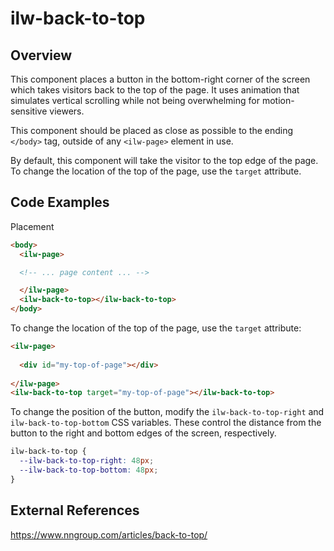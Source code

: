 # ilw-back-to-top
## Overview
This component places a button in the bottom-right corner of the screen which takes visitors back to the top of the page. It uses animation that simulates vertical scrolling while not being overwhelming for motion-sensitive viewers.

This component should be placed as close as possible to the ending `</body>` tag, outside of any `<ilw-page>` element in use.

By default, this component will take the visitor to the top edge of the page. To change the location of the top of the page, use the `target` attribute.

## Code Examples

Placement
```html
<body>
  <ilw-page>

  <!-- ... page content ... -->

  </ilw-page>
  <ilw-back-to-top></ilw-back-to-top>
</body>
```
To change the location of the top of the page, use the `target` attribute:

```html
<ilw-page>
  
  <div id="my-top-of-page"></div>
  
</ilw-page>
<ilw-back-to-top target="my-top-of-page"></ilw-back-to-top>
```

To change the position of the button, modify the `ilw-back-to-top-right` and `ilw-back-to-top-bottom` CSS variables. These control the distance from the button to the right and bottom edges of the screen, respectively.

```css
ilw-back-to-top {
  --ilw-back-to-top-right: 48px;
  --ilw-back-to-top-bottom: 48px;
}
```
## External References
https://www.nngroup.com/articles/back-to-top/